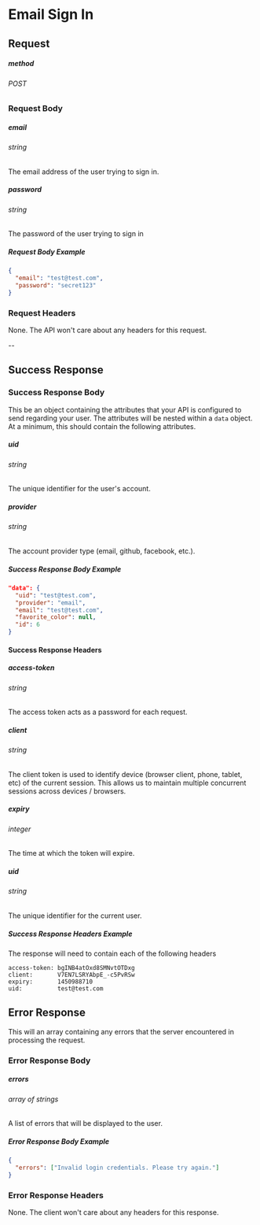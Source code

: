 # Email Sign In

## Request

##### method
###### POST

### Request Body

##### email
###### string
The email address of the user trying to sign in.

##### password
###### string
The password of the user trying to sign in

##### Request Body Example

~~~json
{
  "email": "test@test.com",
  "password": "secret123"
}
~~~

### Request Headers

None. The API won't care about any headers for this request.

--

## Success Response

### Success Response Body

This be an object containing the attributes that your API is configured to send regarding your user. The attributes will be nested within a `data` object. At a minimum, this should contain the following attributes.

##### uid
###### string
The unique identifier for the user's account.

##### provider
###### string
The account provider type (email, github, facebook, etc.).

##### Success Response Body Example

~~~json
"data": {
  "uid": "test@test.com",
  "provider": "email",
  "email": "test@test.com",
  "favorite_color": null,
  "id": 6
}
~~~

#### Success Response Headers

##### access-token
###### string
The access token acts as a password for each request.

##### client
###### string
The client token is used to identify device (browser client, phone, tablet, etc) of the current session. This allows us to maintain multiple concurrent sessions across devices / browsers.

##### expiry
###### integer
The time at which the token will expire.

##### uid
###### string
The unique identifier for the current user.

##### Success Response Headers Example

The response will need to contain each of the following headers

~~~
access-token: bgINB4atOxd8SMNvtOTDxg
client:       V7EN7LSRYAbpE_-c5PvRSw
expiry:       1450988710
uid:          test@test.com
~~~

## Error Response

This will an array containing any errors that the server encountered in processing the request.

### Error Response Body

##### errors
###### array of strings

A list of errors that will be displayed to the user.

##### Error Response Body Example
~~~json
{
  "errors": ["Invalid login credentials. Please try again."]
}
~~~

### Error Response Headers
None. The client won't care about any headers for this response.

